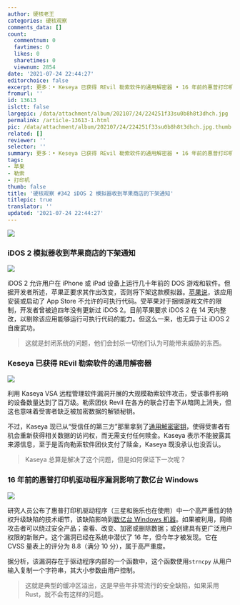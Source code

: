 ```yaml
---
author: 硬核老王
categories: 硬核观察
comments_data: []
count:
  commentnum: 0
  favtimes: 0
  likes: 0
  sharetimes: 0
  viewnum: 2854
date: '2021-07-24 22:44:27'
editorchoice: false
excerpt: 更多：• Keseya 已获得 REvil 勒索软件的通用解密器 • 16 年前的惠普打印机驱动程序漏洞影响了数亿台 Windows
fromurl: ''
id: 13613
islctt: false
largepic: /data/attachment/album/202107/24/224251f33su0b8h8t3dhch.jpg
permalink: /article-13613-1.html
pic: /data/attachment/album/202107/24/224251f33su0b8h8t3dhch.jpg.thumb.jpg
related: []
reviewer: ''
selector: ''
summary: 更多：• Keseya 已获得 REvil 勒索软件的通用解密器 • 16 年前的惠普打印机驱动程序漏洞影响了数亿台 Windows
tags:
- 苹果
- 勒索
- 打印机
thumb: false
title: '硬核观察 #342 iDOS 2 模拟器收到苹果商店的下架通知'
titlepic: true
translator: ''
updated: '2021-07-24 22:44:27'
---
```


![](/data/attachment/album/202107/24/224251f33su0b8h8t3dhch.jpg)


### iDOS 2 模拟器收到苹果商店的下架通知


![](/data/attachment/album/202107/24/224328qsxce8knn9ekc6x1.jpg)


iDOS 2 允许用户在 iPhone 或 iPad 设备上运行几十年前的 DOS 游戏和软件。但据开发者所述，苹果正要求其作出改变，否则将下架这款模拟器。[苹果说](https://litchie.com/2021/07/idos2-will-be-gone)，该应用安装或启动了 App Store 不允许的可执行代码。受苹果对于捆绑游戏文件的限制，开发者曾被迫四年没有更新过 iDOS 2。目前苹果要求 iDOS 2 在 14 天内整改，以剔除该应用能够运行可执行代码的能力。但这么一来，也无异于让 iDOS 2 自废武功。



> 
> 这就是封闭系统的问题，他们会封杀一切他们认为可能带来威胁的东西。
> 
> 
> 


### Keseya 已获得 REvil 勒索软件的通用解密器


![](/data/attachment/album/202107/24/224343bispg6eqbz8bpbe3.jpg)


利用 Kaseya VSA 远程管理软件漏洞开展的大规模勒索软件攻击，受该事件影响的设备数量达到了百万级。勒索团伙 Revil 在各方的联合打击下从暗网上消失，但这也意味着受害者缺乏被加密数据的解锁秘钥。


不过，Kaseya 现已从“受信任的第三方”那里拿到了[通用解密密钥](https://therecord.media/kaseya-obtains-revil-decryptor-starts-customer-data-recovery-operations/)，使得受害者有机会重新获得相关数据的访问权，而无需支付任何赎金。Kaseya 表示不能披露其来源信息，至于是否向勒索软件团伙支付了赎金，Kaseya 既没承认也没否认。



> 
> Kaseya 总算是解决了这个问题，但是如何保证下一次呢？
> 
> 
> 


### 16 年前的惠普打印机驱动程序漏洞影响了数亿台 Windows


![](/data/attachment/album/202107/24/224411zvvv514v0zyfvyvu.jpg)


研究人员公布了惠普打印机驱动程序（三星和施乐也在使用）中一个高严重性的特权升级缺陷的技术细节，该缺陷影响到[数亿台 Windows 机器](https://threatpost.com/hp-printer-driver-bug-windows/167944/)。如果被利用，网络攻击者可以绕过安全产品；查看、改变、加密或删除数据；或创建具有更广泛用户权限的新账户。这个漏洞已经在系统中潜伏了 16 年，但今年才被发现。它在 CVSS 量表上的评分为 8.8（满分 10 分），属于高严重度。


据分析，该漏洞存在于驱动程序内部的一个函数中，这个函数使用`strncpy` 从用户输入复制一个字符串，其大小参数由用户控制。



> 
> 这就是典型的缓冲区溢出，这是早些年非常流行的安全缺陷，如果采用 Rust，就不会有这样的问题。
> 
> 
>